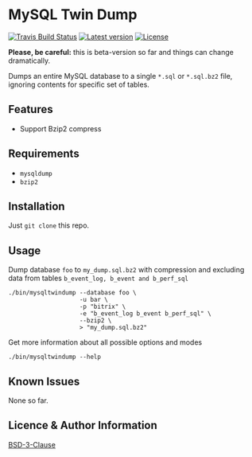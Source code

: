 MySQL Twin Dump
===============
[![Travis Build Status](https://travis-ci.org/webarchitect609/mysql-twin-dump.svg?branch=master)](https://travis-ci.org/webarchitect609/mysql-twin-dump)
[![Latest version](https://img.shields.io/github/v/tag/webarchitect609/mysql-twin-dump?sort=semver)](https://github.com/webarchitect609/mysql-twin-dump/releases)
[![License](https://img.shields.io/github/license/webarchitect609/mysql-twin-dump)](LICENSE.md)

**Please, be careful:** this is beta-version so far and things can change dramatically.

Dumps an entire MySQL database to a single `*.sql` or `*.sql.bz2` file, ignoring contents for specific set of tables. 

Features
--------
- Support Bzip2 compress

Requirements
------------
- `mysqldump`
- `bzip2`

Installation
------------
Just `git clone` this repo.

Usage
-----
Dump database `foo` to `my_dump.sql.bz2` with compression and excluding data from tables `b_event_log, b_event and
b_perf_sql`

```shell script
./bin/mysqltwindump --database foo \
                    -u bar \
                    -p "bitrix" \
                    -e "b_event_log b_event b_perf_sql" \
                    --bzip2 \
                    > "my_dump.sql.bz2"
```

Get more information about all possible options and modes

```shell script
./bin/mysqltwindump --help
```

Known Issues
------------
None so far.

Licence & Author Information
----------------------------
[BSD-3-Clause](LICENSE.md)
